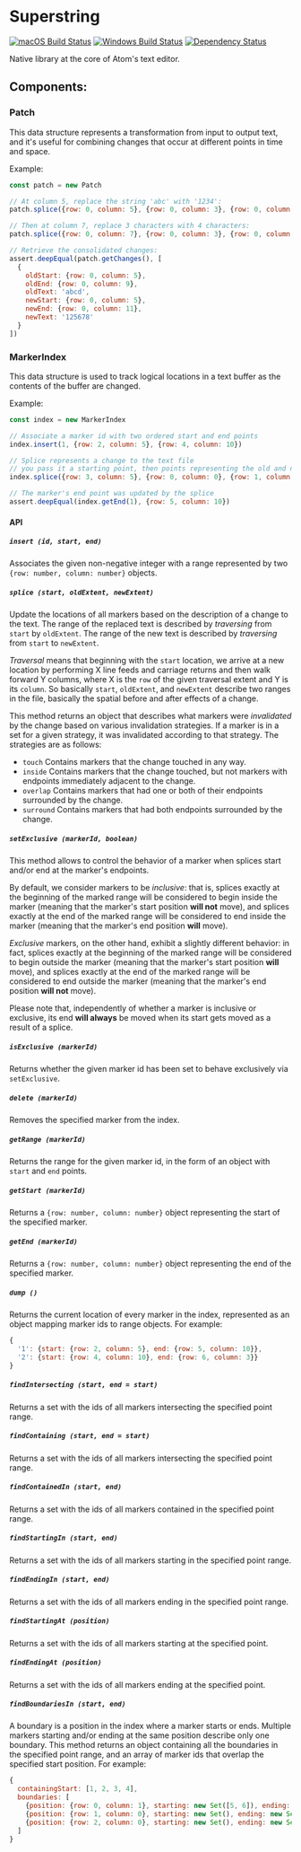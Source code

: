 # Superstring
[![macOS Build Status](https://travis-ci.org/atom/superstring.svg?branch=master)](https://travis-ci.org/atom/superstring)
[![Windows Build Status](https://ci.appveyor.com/api/projects/status/n5pack4yk7w80fso/branch/master?svg=true)](https://ci.appveyor.com/project/Atom/superstring/branch/master)
[![Dependency Status](https://david-dm.org/atom/superstring.svg)](https://david-dm.org/atom/superstring)



Native library at the core of Atom's text editor.

## Components:

### Patch

This data structure represents a transformation from input to output text, and it's useful for combining changes that occur at different points in time and space.

Example:
```js
const patch = new Patch

// At column 5, replace the string 'abc' with '1234':
patch.splice({row: 0, column: 5}, {row: 0, column: 3}, {row: 0, column: 4}, 'abc', '1234')

// Then at column 7, replace 3 characters with 4 characters:
patch.splice({row: 0, column: 7}, {row: 0, column: 3}, {row: 0, column: 4}, '34d', '5678')

// Retrieve the consolidated changes:
assert.deepEqual(patch.getChanges(), [
  {
    oldStart: {row: 0, column: 5},
    oldEnd: {row: 0, column: 9},
    oldText: 'abcd',
    newStart: {row: 0, column: 5},
    newEnd: {row: 0, column: 11},
    newText: '125678'
  }
])
```

### MarkerIndex

This data structure is used to track logical locations in a text buffer as the contents of the buffer are changed.

Example:

```js
const index = new MarkerIndex

// Associate a marker id with two ordered start and end points
index.insert(1, {row: 2, column: 5}, {row: 4, column: 10})

// Splice represents a change to the text file
// you pass it a starting point, then points representing the old and new extent
index.splice({row: 3, column: 5}, {row: 0, column: 0}, {row: 1, column: 0})

// The marker's end point was updated by the splice
assert.deepEqual(index.getEnd(1), {row: 5, column: 10})
```

#### API

##### `insert (id, start, end)`

Associates the given non-negative integer with a range represented by two `{row: number, column: number}` objects.

##### `splice (start, oldExtent, newExtent)`

Update the locations of all markers based on the description of a change to the text. The range of the replaced text is described by *traversing* from `start` by `oldExtent`. The range of the new text is described by *traversing* from `start` to `newExtent`.

*Traversal* means that beginning with the `start` location, we arrive at a new location by performing X line feeds and carriage returns and then walk forward Y columns, where X is the `row` of the given traversal extent and Y is its `column`. So basically `start`, `oldExtent`, and `newExtent` describe two ranges in the file, basically the spatial before and after effects of a change.

This method returns an object that describes what markers were *invalidated* by the change based on various invalidation strategies. If a marker is in a set for a given strategy, it was invalidated according to that strategy. The strategies are as follows:

* `touch` Contains markers that the change touched in any way.
* `inside` Contains markers that the change touched, but not markers with endpoints immediately adjacent to the change.
* `overlap` Contains markers that had one or both of their endpoints surrounded by the change.
* `surround` Contains markers that had both endpoints surrounded by the change.

##### `setExclusive (markerId, boolean)`

This method allows to control the behavior of a marker when splices start and/or end at the marker's endpoints.

By default, we consider markers to be *inclusive*: that is, splices exactly at the beginning of the marked range will be considered to begin inside the marker (meaning that the marker's start position **will not** move), and splices exactly at the end of the marked range will be considered to end inside the marker (meaning that the marker's end position **will** move).

*Exclusive* markers, on the other hand, exhibit a slightly different behavior: in fact, splices exactly at the beginning of the marked range will be considered to begin outside the marker (meaning that the marker's start position **will** move), and splices exactly at the end of the marked range will be considered to end outside the marker (meaning that the marker's end position **will not** move).

Please note that, independently of whether a marker is inclusive or exclusive, its end **will always** be moved when its start gets moved as a result of a splice.

##### `isExclusive (markerId)`

Returns whether the given marker id has been set to behave exclusively via `setExclusive`.

##### `delete (markerId)`

Removes the specified marker from the index.

##### `getRange (markerId)`

Returns the range for the given marker id, in the form of an object with `start` and `end` points.

##### `getStart (markerId)`

Returns a `{row: number, column: number}` object representing the start of the specified marker.

##### `getEnd (markerId)`

Returns a `{row: number, column: number}` object representing the end of the specified marker.

##### `dump ()`

Returns the current location of every marker in the index, represented as an object mapping marker ids to range objects. For example:

```js
{
  '1': {start: {row: 2, column: 5}, end: {row: 5, column: 10}},
  '2': {start: {row: 4, column: 10}, end: {row: 6, column: 3}}
}
```

##### `findIntersecting (start, end = start)`

Returns a set with the ids of all markers intersecting the specified point range.

##### `findContaining (start, end = start)`

Returns a set with the ids of all markers intersecting the specified point range.

##### `findContainedIn (start, end)`

Returns a set with the ids of all markers contained in the specified point range.

##### `findStartingIn (start, end)`

Returns a set with the ids of all markers starting in the specified point range.

##### `findEndingIn (start, end)`

Returns a set with the ids of all markers ending in the specified point range.

##### `findStartingAt (position)`

Returns a set with the ids of all markers starting at the specified point.

##### `findEndingAt (position)`

Returns a set with the ids of all markers ending at the specified point.

##### `findBoundariesIn (start, end)`

A boundary is a position in the index where a marker starts or ends. Multiple markers starting and/or ending at the same position describe only one boundary. This method returns an object containing all the boundaries in the specified point range, and an array of marker ids that overlap the specified start position. For example:

```js
{
  containingStart: [1, 2, 3, 4],
  boundaries: [
    {position: {row: 0, column: 1}, starting: new Set([5, 6]), ending: new Set()},
    {position: {row: 1, column: 0}, starting: new Set(), ending: new Set([5])}
    {position: {row: 2, column: 0}, starting: new Set(), ending: new Set([6])}
  ]
}
```
